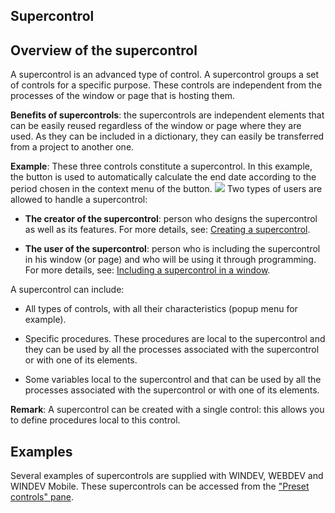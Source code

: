 


## Supercontrol
			



<a name="NOTE1"></a>
<a name="NOTE1_1"></a>


## Overview of the supercontrol
<a name="overview_the_supercontrol_ELTTEXTE000119"></a>
A supercontrol is an advanced type of control. A supercontrol groups a set of controls for a specific purpose. These controls are independent from the processes of the window or page that is hosting them.

**Benefits of supercontrols**: the supercontrols are independent elements that can be easily reused regardless of the window or page where they are used. As they can be included in a dictionary, they can easily be transferred from a project to another one.

**Example**: These three controls constitute a supercontrol. In this example, the button is used to automatically calculate the end date according to the period chosen in the context menu of the button.
![](https://doc.pcsoft.fr/en-US/images/image.awp?langid=3&name=superchamp.gif)
Two types of users are allowed to handle a supercontrol:

- **The creator of the supercontrol**: person who designs the supercontrol as well as its features. For more details, see: [Creating a supercontrol](../WDChamp/1013086.md).

- **The user of the supercontrol**: person who is including the supercontrol in his window (or page) and who will be using it through programming. For more details, see: [Including a supercontrol in a window](../WDChamp/1013092.md).




A supercontrol can include:

- All types of controls, with all their characteristics (popup menu for example).

- Specific procedures. These procedures are local to the supercontrol and they can be used by all the processes associated with the supercontrol or with one of its elements.

- Some variables local to the supercontrol and that can be used by all the processes associated with the supercontrol or with one of its elements.




**Remark**: A supercontrol can be created with a single control: this allows you to define procedures local to this control.

<a name="NOTE3"></a>
<a name="NOTE3_1"></a>


## Examples
<a name="examples_ELTTEXTE000143"></a>
Several examples of supercontrols are supplied with WINDEV, WEBDEV and WINDEV Mobile. These supercontrols can be accessed from the ["Preset controls" pane](../Editeurs/2027035.md).


